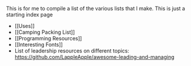 This is for me to compile a list of the various lists that I make. This is just a starting index page
- [[Uses]]
- [[Camping Packing List]]
- [[Programming Resources]]
- [[Interesting Fonts]]
- List of leadership resources on different topics: https://github.com/LappleApple/awesome-leading-and-managing